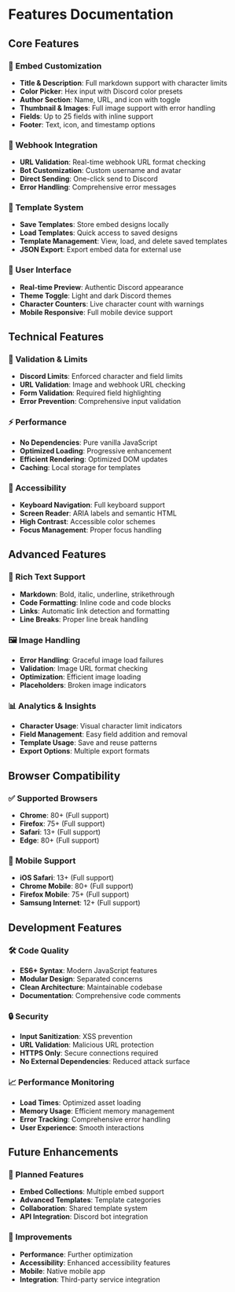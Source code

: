 # Features Documentation

## Core Features

### 🎨 Embed Customization
- **Title & Description**: Full markdown support with character limits
- **Color Picker**: Hex input with Discord color presets
- **Author Section**: Name, URL, and icon with toggle
- **Thumbnail & Images**: Full image support with error handling
- **Fields**: Up to 25 fields with inline support
- **Footer**: Text, icon, and timestamp options

### 🚀 Webhook Integration
- **URL Validation**: Real-time webhook URL format checking
- **Bot Customization**: Custom username and avatar
- **Direct Sending**: One-click send to Discord
- **Error Handling**: Comprehensive error messages

### 💾 Template System
- **Save Templates**: Store embed designs locally
- **Load Templates**: Quick access to saved designs
- **Template Management**: View, load, and delete saved templates
- **JSON Export**: Export embed data for external use

### 📱 User Interface
- **Real-time Preview**: Authentic Discord appearance
- **Theme Toggle**: Light and dark Discord themes
- **Character Counters**: Live character count with warnings
- **Mobile Responsive**: Full mobile device support

## Technical Features

### 🔧 Validation & Limits
- **Discord Limits**: Enforced character and field limits
- **URL Validation**: Image and webhook URL checking
- **Form Validation**: Required field highlighting
- **Error Prevention**: Comprehensive input validation

### ⚡ Performance
- **No Dependencies**: Pure vanilla JavaScript
- **Optimized Loading**: Progressive enhancement
- **Efficient Rendering**: Optimized DOM updates
- **Caching**: Local storage for templates

### 🎯 Accessibility
- **Keyboard Navigation**: Full keyboard support
- **Screen Reader**: ARIA labels and semantic HTML
- **High Contrast**: Accessible color schemes
- **Focus Management**: Proper focus handling

## Advanced Features

### 🎨 Rich Text Support
- **Markdown**: Bold, italic, underline, strikethrough
- **Code Formatting**: Inline code and code blocks
- **Links**: Automatic link detection and formatting
- **Line Breaks**: Proper line break handling

### 🖼️ Image Handling
- **Error Handling**: Graceful image load failures
- **Validation**: Image URL format checking
- **Optimization**: Efficient image loading
- **Placeholders**: Broken image indicators

### 📊 Analytics & Insights
- **Character Usage**: Visual character limit indicators
- **Field Management**: Easy field addition and removal
- **Template Usage**: Save and reuse patterns
- **Export Options**: Multiple export formats

## Browser Compatibility

### ✅ Supported Browsers
- **Chrome**: 80+ (Full support)
- **Firefox**: 75+ (Full support)
- **Safari**: 13+ (Full support)
- **Edge**: 80+ (Full support)

### 📱 Mobile Support
- **iOS Safari**: 13+ (Full support)
- **Chrome Mobile**: 80+ (Full support)
- **Firefox Mobile**: 75+ (Full support)
- **Samsung Internet**: 12+ (Full support)

## Development Features

### 🛠️ Code Quality
- **ES6+ Syntax**: Modern JavaScript features
- **Modular Design**: Separated concerns
- **Clean Architecture**: Maintainable codebase
- **Documentation**: Comprehensive code comments

### 🔒 Security
- **Input Sanitization**: XSS prevention
- **URL Validation**: Malicious URL protection
- **HTTPS Only**: Secure connections required
- **No External Dependencies**: Reduced attack surface

### 📈 Performance Monitoring
- **Load Times**: Optimized asset loading
- **Memory Usage**: Efficient memory management
- **Error Tracking**: Comprehensive error handling
- **User Experience**: Smooth interactions

## Future Enhancements

### 🚀 Planned Features
- **Embed Collections**: Multiple embed support
- **Advanced Templates**: Template categories
- **Collaboration**: Shared template system
- **API Integration**: Discord bot integration

### 🎯 Improvements
- **Performance**: Further optimization
- **Accessibility**: Enhanced accessibility features
- **Mobile**: Native mobile app
- **Integration**: Third-party service integration
